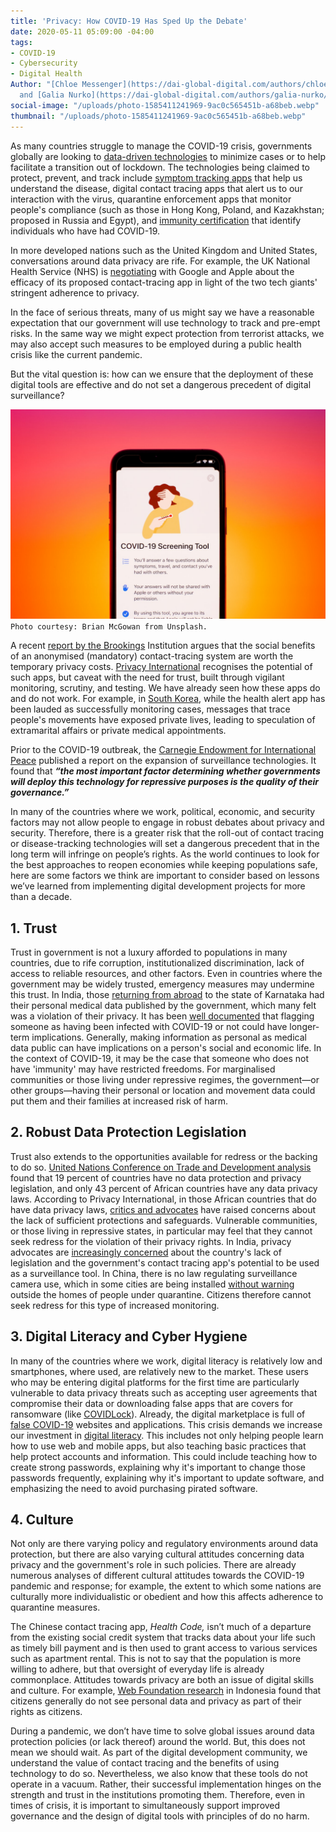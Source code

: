 ```yaml
---
title: 'Privacy: How COVID-19 Has Sped Up the Debate'
date: 2020-05-11 05:09:00 -04:00
tags:
- COVID-19
- Cybersecurity
- Digital Health
Author: "[Chloe Messenger](https://dai-global-digital.com/authors/chloe-messenger/)
  and [Galia Nurko](https://dai-global-digital.com/authors/galia-nurko/)"
social-image: "/uploads/photo-1585411241969-9ac0c565451b-a68beb.webp"
thumbnail: "/uploads/photo-1585411241969-9ac0c565451b-a68beb.webp"
---
```


As many countries struggle to manage the COVID-19 crisis, governments globally are looking to [data-driven technologies](https://www.bloomberg.com/news/articles/2020-04-30/the-world-embraces-contact-tracing-technology-to-fight-covid-19?utm_campaign=The%20Interface&utm_medium=email&utm_source=Revue%20newsletter) to minimize cases or to help facilitate a transition out of lockdown. The technologies being claimed to protect, prevent, and track include [symptom tracking apps](corona.asan.gov.af) that help us understand the disease, digital contact tracing apps that alert us to our interaction with the virus, quarantine enforcement apps that monitor people's compliance (such as those in Hong Kong, Poland, and Kazakhstan; proposed in Russia and Egypt), and [immunity certification](https://www.ukauthority.com/articles/open-university-develops-digital-certificate-for-covid-19-immunity/) that identify individuals who have had COVID-19.

In more developed nations such as the United Kingdom and United States, conversations around data privacy are rife. For example, the UK National Health Service (NHS) is [negotiating](https://www.bbc.co.uk/news/technology-52441428) with Google and Apple about the efficacy of its proposed contact-tracing app in light of the two tech giants' stringent adherence to privacy.

In the face of serious threats, many of us might say we have a reasonable expectation that our government will use technology to track and pre-empt risks. In the same way we might expect protection from terrorist attacks, we may also accept such measures to be employed during a public health crisis like the current pandemic.

But the vital question is: how can we ensure that the deployment of these digital tools are effective and do not set a dangerous precedent of digital surveillance?

<!--more-->

![photo-1585411241969-9ac0c565451b.webp](/uploads/photo-1585411241969-9ac0c565451b.webp)`Photo courtesy: Brian McGowan from Unsplash.`

A recent [report by the Brookings](https://www.brookings.edu/research/freedom-and-privacy-in-the-time-of-coronavirus/) Institution argues that the social benefits of an anonymised (mandatory) contact-tracing system are worth the temporary privacy costs. [Privacy International](https://privacyinternational.org/long-read/3675/theres-app-coronavirus-apps) recognises the potential of such apps, but caveat with the need for trust, built through vigilant monitoring, scrutiny, and testing. We have already seen how these apps do and do not work. For example, in [South Korea](https://www.theguardian.com/world/2020/mar/06/more-scary-than-coronavirus-south-koreas-health-alerts-expose-private-lives), while the health alert app has been lauded as successfully monitoring cases, messages that trace people's movements have exposed private lives, leading to speculation of extramarital affairs or private medical appointments.

Prior to the COVID-19 outbreak, the [Carnegie Endowment for International Peace](https://carnegieendowment.org/2019/09/17/global-expansion-of-ai-surveillance-pub-79847) published a report on the expansion of surveillance technologies. It found that ***“the most important factor determining whether governments will deploy this technology for repressive purposes is the quality of their governance.”***

In many of the countries where we work, political, economic, and security factors may not allow people to engage in robust debates about privacy and security. Therefore, there is a greater risk that the roll-out of contact tracing or disease-tracking technologies will set a dangerous precedent that in the long term will infringe on people’s rights. As the world continues to look for the best approaches to reopen economies while keeping populations safe, here are some factors we think are important to consider based on lessons we’ve learned from implementing digital development projects for more than a decade.

## 1. Trust

Trust in government is not a luxury afforded to populations in many countries, due to rife corruption, institutionalized discrimination, lack of access to reliable resources, and other factors. Even in countries where the government may be widely trusted, emergency measures may undermine this trust. In India, those [returning from abroad](https://www.news18.com/news/india/privacy-not-a-concern-checking-virus-spread-is-ktaka-govt-publishes-details-of-foreign-returnees-2550835.html) to the state of Karnataka had their personal medical data published by the government, which many felt was a violation of their privacy. It has been [well documented](https://onezero.medium.com/immunity-passports-could-create-a-new-category-of-privilege-2f70ce1b905) that flagging someone as having been infected with COVID-19 or not could have longer-term implications. Generally, making information as personal as medical data public can have implications on a person's social and economic life. In the context of COVID-19, it may be the case that someone who does not have 'immunity' may have restricted freedoms. For marginalised communities or those living under repressive regimes, the government—or other groups—having their personal or location and movement data could put them and their families at increased risk of harm.

## 2. Robust Data Protection Legislation

Trust also extends to the opportunities available for redress or the backing to do so. [United Nations Conference on Trade and Development  analysis](https://unctad.org/en/Pages/DTL/STI_and_ICTs/ICT4D-Legislation/eCom-Data-Protection-Laws.aspx) found that 19 percent of countries have no data protection and privacy legislation, and only 43 percent of African countries have any data privacy laws. According to Privacy International, in those African countries that do have data privacy laws, [critics and advocates](https://privacyinternational.org/long-read/3109/africa-sim-card-registration-only-increases-monitoring-and-exclusion) have raised concerns about the lack of sufficient protections and safeguards. Vulnerable communities, or those living in repressive states, in particular may feel that they cannot seek redress for the violation of their privacy rights. In India, privacy advocates are [increasingly concerned](https://www.buzzfeednews.com/article/pranavdixit/for-a-billion-indians-the-governments-voluntary-contact?utm_campaign=The%2520Interface&utm_medium=email&utm_source=Revue%2520newsletter) about the country's lack of legislation and the government's contact tracing app's potential to be used as a surveillance tool. In China, there is no law regulating surveillance camera use, which in some cities are being installed [without warning](https://edition.cnn.com/2020/04/27/asia/cctv-cameras-china-hnk-intl/index.html?utm_campaign=The%20Interface&utm_medium=email&utm_source=Revue%20newsletter) outside the homes of people under quarantine. Citizens therefore cannot seek redress for this type of increased monitoring.

## 3. Digital Literacy and Cyber Hygiene

In many of the countries where we work, digital literacy is relatively low and smartphones, where used, are relatively new to the market. These users who may be entering digital platforms for the first time are particularly vulnerable to data privacy threats such as accepting user agreements that compromise their data or downloading false apps that are covers for ransomware (like [COVIDLock](https://www.domaintools.com/resources/blog/covidlock-mobile-coronavirus-tracking-app-coughs-up-ransomware)). Already, the digital marketplace is full of [false COVID-19](https://www.zdnet.com/article/thousands-of-covid-19-scam-and-malware-sites-are-being-created-on-a-daily-basis/) websites and applications. This crisis demands we increase our investment in [digital literacy](https://dai-global-digital.com/the-missing-digital-principle-educate-the-user.html). This includes not only helping people learn how to use web and mobile apps, but also teaching basic practices that help protect accounts and information. This could include teaching how to create strong passwords, explaining why it's important to change those passwords frequently, explaining why it's important to update software, and emphasizing the need to avoid purchasing pirated software.

## 4. Culture

Not only are there varying policy and regulatory environments around data protection, but there are also varying cultural attitudes concerning data privacy and the government's role in such policies. There are already numerous analyses of different cultural attitudes towards the COVID-19 pandemic and response; for example, the extent to which some nations are culturally more individualistic or obedient and how this affects adherence to quarantine measures.

The Chinese contact tracing app, *Health Code,* isn’t much of a departure from the existing social credit system that tracks data about your life such as timely bill payment and is then used to grant access to various services such as apartment rental. This is not to say that the population is more willing to adhere, but that oversight of everyday life is already commonplace. Attitudes towards privacy are both an issue of digital skills and culture. For example, [Web Foundation research](https://webfoundation.org/2019/10/personal-data-protection-in-indonesia-the-long-road-to-effective-implementation/) in Indonesia found that citizens generally do not see personal data and privacy as part of their rights as citizens.

During a pandemic, we don’t have time to solve global issues around data protection policies (or lack thereof) around the world. But, this does not mean we should wait. As part of the digital development community, we understand the value of contact tracing and the benefits of using technology to do so. Nevertheless, we also know that these tools do not operate in a vacuum. Rather, their successful implementation hinges on the strength and trust in the institutions promoting them. Therefore, even in times of crisis, it is important to simultaneously support improved governance and the design of digital tools with principles of do no harm.